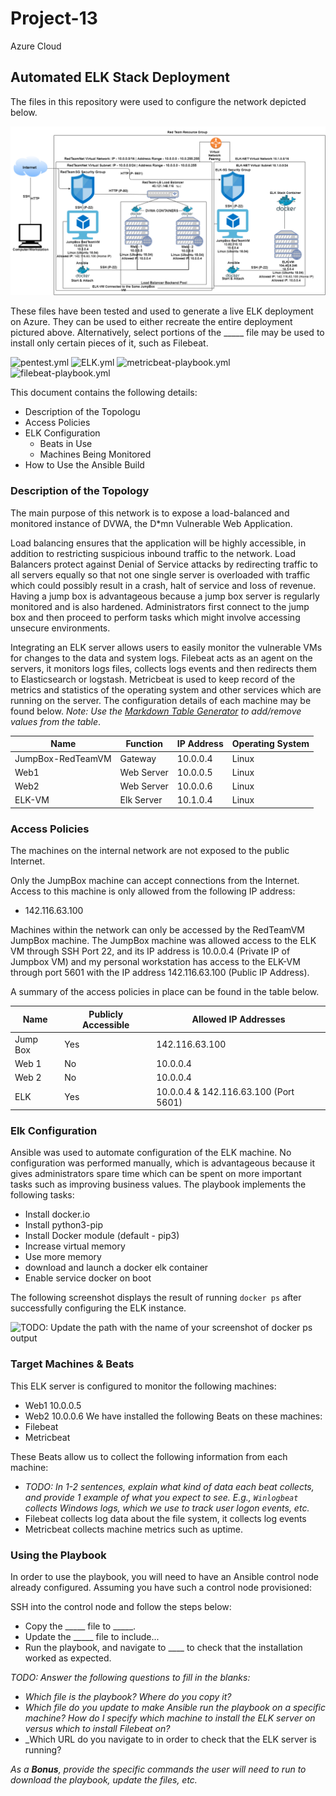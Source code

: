# Project-13
Azure Cloud 
## Automated ELK Stack Deployment

The files in this repository were used to configure the network depicted below.

![ELK-Diagram](https://github.com/kmamin95/Project-13/blob/main/Diagrams/Week%2013%20Project%20Diagram.png)

These files have been tested and used to generate a live ELK deployment on Azure. They can be used to either recreate the entire deployment pictured above. Alternatively, select portions of the _____ file may be used to install only certain pieces of it, such as Filebeat.

 ![pentest.yml](https://github.com/kmamin95/Project-13/blob/main/Ansible/pentest.yml)
 ![ELK.yml](https://github.com/kmamin95/Project-13/blob/main/Ansible/install-elk.yml)
 ![metricbeat-playbook.yml](https://github.com/kmamin95/Project-13/blob/main/Ansible/metricbeat-playbook.yml)
 ![filebeat-playbook.yml](https://github.com/kmamin95/Project-13/blob/main/Ansible/filebeat-playbook.yml)

This document contains the following details:
- Description of the Topologu
- Access Policies
- ELK Configuration
  - Beats in Use
  - Machines Being Monitored
- How to Use the Ansible Build


### Description of the Topology

The main purpose of this network is to expose a load-balanced and monitored instance of DVWA, the D*mn Vulnerable Web Application.

Load balancing ensures that the application will be highly accessible, in addition to restricting suspicious inbound traffic to the network.
Load Balancers protect against Denial of Service attacks by redirecting traffic to all servers equally so that not one single server is
overloaded with traffic which could possibly result in a crash, halt of service and loss of revenue. Having a jump box is advantageous because a jump box server is regularly monitored and is also hardened. Administrators first connect to the jump box and then proceed to perform tasks which might involve accessing unsecure environments.

Integrating an ELK server allows users to easily monitor the vulnerable VMs for changes to the data and system logs.
Filebeat acts as an agent on the servers, it monitors logs files, collects logs events and then redirects them to Elasticsearch or logstash.
Metricbeat is used to keep record of the metrics and statistics of the operating system and other services which are running on the server.
The configuration details of each machine may be found below.
_Note: Use the [Markdown Table Generator](https://www.tablesgenerator.com/markdown_tables) to add/remove values from the table_.

| Name              | Function   | IP Address | Operating System |
|-------------------|------------|------------|------------------|
| JumpBox-RedTeamVM | Gateway    | 10.0.0.4   | Linux            |
| Web1              | Web Server | 10.0.0.5   | Linux            |
| Web2              | Web Server | 10.0.0.6   | Linux            |
| ELK-VM            | Elk Server | 10.1.0.4   | Linux            |

### Access Policies

The machines on the internal network are not exposed to the public Internet. 

Only the JumpBox machine can accept connections from the Internet. Access to this machine is only allowed from the following IP address:
- 142.116.63.100

Machines within the network can only be accessed by the RedTeamVM JumpBox machine.
The JumpBox machine was allowed access to the ELK VM through SSH Port 22, and its IP address is 10.0.0.4 (Private IP of Jumpbox VM) and my personal workstation has access to the ELK-VM through port 5601 with the IP address 142.116.63.100 (Public IP Address).

A summary of the access policies in place can be found in the table below.

| Name     | Publicly Accessible | Allowed IP Addresses                  |
|----------|---------------------|---------------------------------------|
| Jump Box |         Yes         |             142.116.63.100            |
|   Web 1  |          No         |                10.0.0.4               |
|   Web 2  |          No         |                10.0.0.4               |
|    ELK   |         Yes         | 10.0.0.4 & 142.116.63.100 (Port 5601) |

### Elk Configuration

Ansible was used to automate configuration of the ELK machine. No configuration was performed manually, which is advantageous because
it gives administrators spare time which can be spent on more important tasks such as improving business values.
The playbook implements the following tasks:
- Install docker.io
- Install python3-pip
- Install Docker module (default - pip3)
- Increase virtual memory
- Use more memory
- download and launch a docker elk container
- Enable service docker on boot

The following screenshot displays the result of running `docker ps` after successfully configuring the ELK instance.

![TODO: Update the path with the name of your screenshot of docker ps output](Images/docker_ps_output.png)

### Target Machines & Beats
This ELK server is configured to monitor the following machines:
- Web1 10.0.0.5
- Web2 10.0.0.6
We have installed the following Beats on these machines:
- Filebeat
- Metricbeat

These Beats allow us to collect the following information from each machine:
- _TODO: In 1-2 sentences, explain what kind of data each beat collects, and provide 1 example of what you expect to see. E.g., `Winlogbeat` collects Windows logs, which we use to track user logon events, etc._
- Filebeat collects log data about the file system, it collects log events 
- Metricbeat collects machine metrics such as uptime.

### Using the Playbook
In order to use the playbook, you will need to have an Ansible control node already configured. Assuming you have such a control node provisioned: 

SSH into the control node and follow the steps below:
- Copy the _____ file to _____.
- Update the _____ file to include...
- Run the playbook, and navigate to ____ to check that the installation worked as expected.

_TODO: Answer the following questions to fill in the blanks:_
- _Which file is the playbook? Where do you copy it?_
- _Which file do you update to make Ansible run the playbook on a specific machine? How do I specify which machine to install the ELK server on versus which to install Filebeat on?_
- _Which URL do you navigate to in order to check that the ELK server is running?

_As a **Bonus**, provide the specific commands the user will need to run to download the playbook, update the files, etc._
